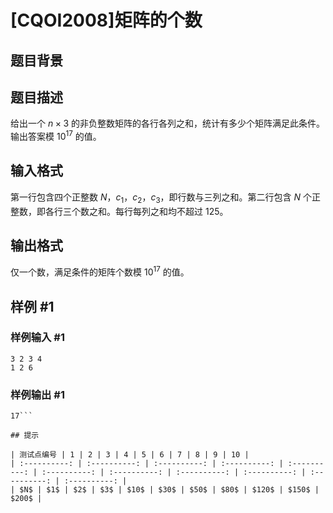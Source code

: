 # [CQOI2008]矩阵的个数

## 题目背景



## 题目描述

给出一个 $n\times 3$ 的非负整数矩阵的各行各列之和，统计有多少个矩阵满足此条件。输出答案模 $10^{17}$ 的值。

## 输入格式

第一行包含四个正整数 $N$，$c_1$，$c_2$，$c_3$，即行数与三列之和。第二行包含 $N$ 个正整数，即各行三个数之和。每行每列之和均不超过 $125$。


## 输出格式

仅一个数，满足条件的矩阵个数模 $10^{17}$ 的值。

## 样例 #1

### 样例输入 #1
```
3 2 3 4
1 2 6
```

### 样例输出 #1

```
17```

## 提示

| 测试点编号 | 1 | 2 | 3 | 4 | 5 | 6 | 7 | 8 | 9 | 10 |
| :----------: | :----------: | :----------: | :----------: | :----------: | :----------: | :----------: | :----------: | :----------: | :----------: | :----------: |
| $N$ | $1$ | $2$ | $3$ | $10$ | $30$ | $50$ | $80$ | $120$ | $150$ | $200$ |

